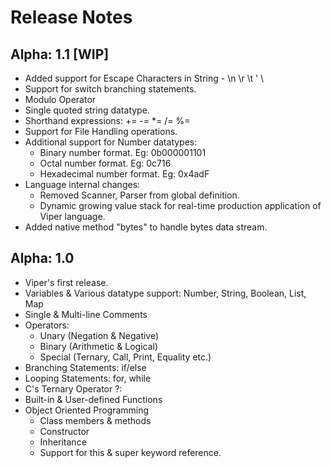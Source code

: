 # Release Notes <!-- {docsify-ignore-all} -->

## Alpha: 1.1 [WIP]

- Added support for Escape Characters in String - \n \r \t \' \\
- Support for switch branching statements.
- Modulo Operator
- Single quoted string datatype.
- Shorthand expressions: += -= *= /= %=
- Support for File Handling operations.
- Additional support for Number datatypes:
    - Binary number format. Eg: 0b000001101
    - Octal number format. Eg: 0c716
    - Hexadecimal number format. Eg: 0x4adF
- Language internal changes:
    - Removed Scanner, Parser from global definition.
    - Dynamic growing value stack for real-time production application of Viper language.
- Added native method "bytes" to handle bytes data stream.

## Alpha: 1.0

- Viper's first release.
- Variables & Various datatype support: Number, String, Boolean, List, Map
- Single & Multi-line Comments
- Operators:
    - Unary (Negation & Negative)
    - Binary (Arithmetic & Logical)
    - Special (Ternary, Call, Print, Equality etc.)
- Branching Statements: if/else
- Looping Statements: for, while
- C's Ternary Operator ?:
- Built-in & User-defined Functions
- Object Oriented Programming
    - Class members & methods
    - Constructor
    - Inheritance
    - Support for this & super keyword reference.